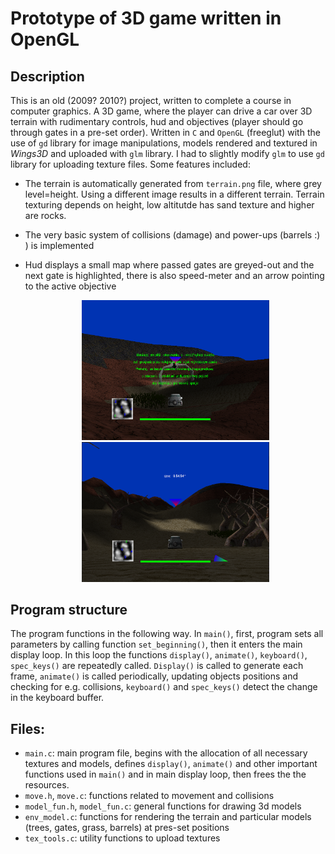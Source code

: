 # Prototype of 3D game written in OpenGL
## Description
This is an old (2009? 2010?) project, written to complete a course in computer graphics. A 3D game, where the player can drive a car over 3D terrain with rudimentary controls, hud and objectives (player should go through gates in a pre-set order). Written in `C` and `OpenGL` (freeglut) with the use of `gd` library for image manipulations, models rendered and textured in *Wings3D* and uploaded with `glm` library. I had to slightly modify `glm` to use `gd` library for uploading texture files. Some features included:

* The terrain is automatically generated from `terrain.png` file, where grey level=height. Using a different image results in a different terrain. Terrain texturing depends on height, low altitutde has sand texture and higher are rocks.
* The very basic system of collisions (damage) and power-ups (barrels :) ) is implemented
* Hud displays a small map where passed gates are greyed-out and the next gate is highlighted, there is also speed-meter and an arrow pointing to the active objective

  <p align="center"> <img src="screen1.png" width=300> <img src="screen2.png" width=300> </p>

## Program structure

The program functions in the following way. In `main()`, first, program sets all parameters by calling function `set_beginning()`, then it enters the main display loop. In this loop the functions `display()`, `animate()`, `keyboard()`, `spec_keys()` are repeatedly called. `Display()` is called to generate each frame, `animate()` is called periodically, updating objects positions and checking for e.g. collisions, `keyboard()` and `spec_keys()` detect the change in the keyboard buffer. 

## Files:
* `main.c`: main program file, begins with the allocation of all necessary textures and models, defines `display()`, `animate()` and other important functions used in `main()` and in main display loop, then frees the the resources. 
* `move.h`, `move.c`: functions related to movement and collisions
* `model_fun.h`, `model_fun.c`: general functions for drawing 3d models
* `env_model.c`: functions for rendering the terrain and particular models (trees, gates, grass, barrels) at pres-set positions
* `tex_tools.c`: utility functions to upload textures
